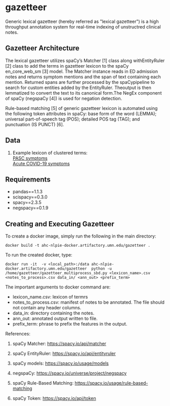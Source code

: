 # gazetteer

Generic lexical gazetteer (hereby referred as "lexical gazetteer") is a high throughput annotation system for real-time indexing of unstructred clinical notes. 

## Gazetteer Architecture

The lexical gazetteer utilizes spaCy’s Matcher [1] class along withEntityRuler [2] class to add the terms in gazetteer lexicon to the spaCy en_core_web_sm [3] model. The Matcher instance reads in ED admission notes and returns symptom mentions and the span of text containing each mention. Returned spans are further processed by the spaCypipeline to search for custom entities added by the EntityRuler. Theoutput is then lemmatized to convert the text to its canonical form.The NegEx component of spaCy (negspaCy [4]) is used for negation detection.

Rule-based matching [5] of generic gazetteer lexicon is automated using the following token attributes in spaCy: base form of the word (LEMMA); universal part-of-speech tag (POS); detailed POS tag (TAG); and punctuation (IS PUNCT) [6].

## Data

1. Example lexicon of clustered terms: \
[PASC symptoms](https://github.com/nlpie/lexical_gazetteer/blob/main/lexica/covid_pasc/PASC_group.csv) \
[Acute COVID-19 symptoms](https://github.com/nlpie/lexical_gazetteer/blob/main/lexica/covid_pasc/ACUTE_group.csv)

## Requirements

- pandas==1.1.3
- scispacy==0.3.0
- spacy==2.3.5
- negspacy==0.1.9

## Creating and Executing Gazetteer

To create a docker image, simply run the following in the main directory:

```docker build -t ahc-nlpie-docker.artifactory.umn.edu/gazetteer .```

To run the created docker, type:

```docker run -it  -v <local_path>:/data ahc-nlpie-docker.artifactory.umn.edu/gazetteer  python -u  /home/gazetteer/gazetteer_multiprocess_sbd.py <lexicon_name>.csv <notes_to_process>.csv data_in/ <ann_out> <prefix_term>```

The important arguments to docker command are:

   - lexicon_name.csv: lexicon of termrs
   - notes_to_process.csv: manifest of notes to be annotated. The file should not contain any header columns.
   - data_in: directory containing the notes.
   - ann_out: annotated output written to file.
   - prefix_term: phrase to prefix the features in the output.

References:

1. spaCy Matcher: https://spacy.io/api/matcher

2. spaCy EntityRuler: https://spacy.io/api/entityruler

3. spaCy models: https://spacy.io/usage/models

4. negspaCy: https://spacy.io/universe/project/negspacy

5. spaCy Rule-Based Matching: https://spacy.io/usage/rule-based-matching

6. spaCy Token: https://spacy.io/api/token
